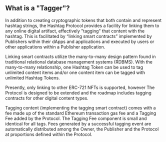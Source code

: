 ## What is a "Tagger"?

In addition to creating cryptographic tokens that both contain
and represent hashtag strings, the Hashtag Protocol provides a
facility for linking them to any online digital artifact,
effectively "tagging" that content with the hashtag. This is
facilitated by “linking smart contracts” implemented by
Publishers within their dApps and applications and executed by
users or other applications within a Publisher application.

Linking smart contracts utilize the many-to-many design
pattern found in traditional relational database management
systems (RDBMS). With the many-to-many relationship, one
Hashtag Token can be used to tag unlimited content items
and/or one content item can be tagged with unlimited Hashtag
Tokens.

Presently, only linking to other ERC-721 NFTs is supported,
however The Protocol is designed to be extended and the
roadmap includes tagging contracts for other digital content
types.

Tagging content (implementing the tagging smart contract)
comes with a fee made up of the standard Ethereum transaction
gas fee and a Tagging Fee added by the Protocol. The Tagging
Fee component is small and identical for all tags. Fees
generated by a successful tagging event are automatically
distributed among the Owner, the Publisher and the Protocol at
proportions defined within the Protocol.
